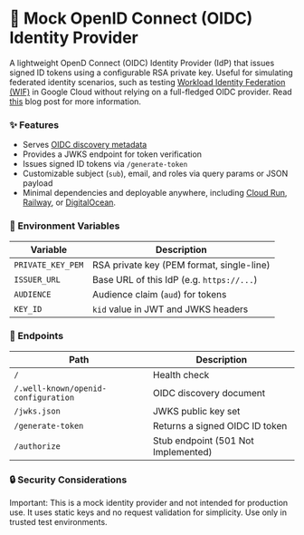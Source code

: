 # 🪪 Mock OpenID Connect (OIDC) Identity Provider

A lightweight OpenD Connect (OIDC) Identity Provider (IdP) that issues signed ID tokens using a configurable RSA private key. Useful for simulating federated identity scenarios, such as testing [Workload Identity Federation (WIF)](https://cloud.google.com/iam/docs/workload-identity-federation) in Google Cloud without relying on a full-fledged OIDC provider. Read [this](https://alphasec.io/secure-federated-access-to-google-cloud-building-a-mock-oidc-identity-provider/) blog post for more information.


### ✨ Features

- Serves [OIDC discovery metadata](https://openid.net/specs/openid-connect-discovery-1_0.html)
- Provides a JWKS endpoint for token verification
- Issues signed ID tokens via `/generate-token`
- Customizable subject (`sub`), email, and roles via query params or JSON payload
- Minimal dependencies and deployable anywhere, including [Cloud Run](https://cloud.google.com/run?hl=en), [Railway](https://railway.app/?referralCode=alphasec), or [DigitalOcean](https://m.do.co/c/5552e11c260f).


### 🔧 Environment Variables

| Variable          | Description                               |
|-------------------|-------------------------------------------|
| `PRIVATE_KEY_PEM` | RSA private key (PEM format, single-line) |
| `ISSUER_URL`      | Base URL of this IdP (e.g. `https://...`) |
| `AUDIENCE`        | Audience claim (`aud`) for tokens         |
| `KEY_ID`          | `kid` value in JWT and JWKS headers       |


### 🧪 Endpoints

| Path                                        | Description                           |
|---------------------------------------------|---------------------------------------|
| `/`                                         | Health check                          |
| `/.well-known/openid-configuration`         | OIDC discovery document               |
| `/jwks.json`                                | JWKS public key set                   |
| `/generate-token`                           | Returns a signed OIDC ID token        |
| `/authorize`                                | Stub endpoint (501 Not Implemented)   |


### 🔒 Security Considerations
Important: This is a mock identity provider and not intended for production use. It uses static keys and no request validation for simplicity. Use only in trusted test environments.
